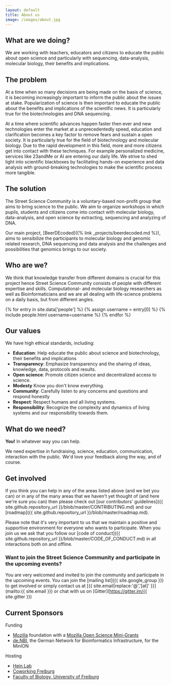 ```yaml
---
layout: default
title: About us
image: /images/about.jpg
---
```


## What are we doing?

We are working with teachers, educators and citizens to educate the public about
open science and particularly with sequencing, data-analysis, molecular biology,
their benefits and implications.

## The problem

At a time when so many decisions are being made on the basis of science, it is
becoming increasingly important to inform the public about the issues at stake.
Popularization of science is then important to educate the public about the
benefits and implications of the scientific news. It is particularly true for
the biotechnologies and DNA sequencing.

At a time where scientific advances happen faster then ever and new technologies
enter the market at a unprecedentedly speed, education and clarification becomes
a key factor to remove fears and sustain a open society. It is particularly true
for the field of biotechnology and molecular biology. Due to the rapid
development in this field, more and more citizens get into contact with these
techniques. For example personalized medicine, services like 23andMe or AI are
entering our daily life. We strive to shed light into scientific blackboxes by
facilitating hands-on experience and data analysis with ground-breaking
technologies to make the scientific process more tangible.

## The solution

The Street Science Community is a voluntary-based non-profit group that aims to
bring science to the public. We aim to organize workshops in which pupils,
students and citizens come into contact with molecular biology, data-analysis,
and open science by extracting, sequencing and analyzing of DNA.

Our main project, [BeerDEcoded]({% link _projects/beerdecoded.md %}), aims to
sensibilize the participants to molecular biology and genomic related research,
DNA sequencing and data analysis and the challenges and possibilities that
genomics brings to our society.

## Who are we?

We think that knowledge transfer from different domains is crucial for this
project hence Street Science Community consists of people with different
expertise and skills. Computational- and molecular biology researchers as well
as Bioinformaticians and we are all dealing with life-science problems on a
daily basis, but from different angles.

<div class="people">
  {% for entry in site.data['people'] %}
    {% assign username = entry[0] %}
    {% include people.html username=username %}
  {% endfor %}
</div>

## Our values

We have high ethical standards, including:

- **Education**: Help educate the public about science and biotechnology, their
  benefits and implications
- **Transparency**: Emphasize transparency and the sharing of ideas, knowledge, data,
  protocols and results.
- **Open science**: Promote citizen science and decentralized access to science.
- **Modesty** Know you don't know everything.
- **Community**: Carefully listen to any concerns and questions and respond honestly
- **Respect**: Respect humans and all living systems.
- **Responsibility**: Recognize the complexity and dynamics of living systems and our
  responsibility towards them.

## What do we need?

**You!** In whatever way you can help.

We need expertise in fundraising, science, education, communication, interaction
with the public. We'd love your feedback along the way, and of course.

## Get involved

If you think you can help in any of the areas listed above (and we bet you can)
or in any of the many areas that we haven't yet thought of (and here we're sure
you can) then please check out [our contributors'
guidelines]({{ site.github.repository_url }}/blob/master/CONTRIBUTING.md) and
our [roadmap]({{ site.github.repository_url }}/blob/master/roadmap.md).

Please note that it's very important to us that we maintain a positive and
supportive environment for everyone who wants to participate. When you join us
we ask that you follow our [code of conduct]({{ site.github.repository_url
}}/blob/master/CODE_OF_CONDUCT.md) in all interactions both on and offline.

### Want to join the Street Science Community and participate in the upcoming events?

You are very welcomed and invited to join the community and participate in the upcoming events. You can join the [mailing list]({{ site.google_group }})
to get involved or simply contact us at [{{ site.email|replace:'@','[at]' }}](mailto:{{ site.email }}) or chat with us on [Gitter](https://gitter.im/{{ site.gitter }})

## Current Sponsors

Funding
- [Mozilla](https://foundation.mozilla.org/en/) foundation with a [Mozilla Open Science Mini-Grants](https://foundation.mozilla.org/en/awards/)
- [de.NBI](https://www.denbi.de/), the German Network for Bioinformatics Infrastructure, for the MinION

Hosting
- [Hein Lab](http://portal.uni-freiburg.de/pharmakologie/ii)
- [Coworking Freiburg](https://coworking-freiburg.de/en/)
- [Faculty of Biology, University of Freiburg](http://www.bio.uni-freiburg.de/?set_language=en)
